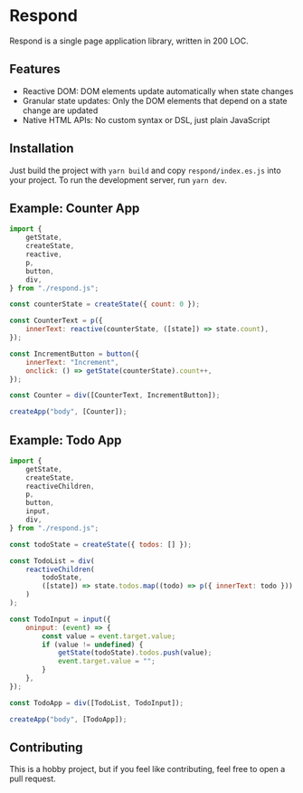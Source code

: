 # Respond

Respond is a single page application library, written in 200 LOC.

## Features
- Reactive DOM: DOM elements update automatically when state changes
- Granular state updates: Only the DOM elements that depend on a state change are updated
- Native HTML APIs: No custom syntax or DSL, just plain JavaScript

## Installation
Just build the project with `yarn build` and copy `respond/index.es.js` into your project.
To run the development server, run `yarn dev`.

## Example: Counter App
```js
import {
    getState,
    createState,
    reactive,
    p,
    button,
    div,
} from "./respond.js";

const counterState = createState({ count: 0 });

const CounterText = p({
    innerText: reactive(counterState, ([state]) => state.count),
});

const IncrementButton = button({
    innerText: "Increment",
    onclick: () => getState(counterState).count++,
});

const Counter = div([CounterText, IncrementButton]);

createApp("body", [Counter]);
```

## Example: Todo App
```js
import {
    getState,
    createState,
    reactiveChildren,
    p,
    button,
    input,
    div,
} from "./respond.js";

const todoState = createState({ todos: [] });

const TodoList = div(
    reactiveChildren(
        todoState, 
        ([state]) => state.todos.map((todo) => p({ innerText: todo }))
    )
);

const TodoInput = input({
    oninput: (event) => {
        const value = event.target.value;
        if (value != undefined) {
            getState(todoState).todos.push(value);
            event.target.value = "";
        }
    },
});

const TodoApp = div([TodoList, TodoInput]);

createApp("body", [TodoApp]);
```

## Contributing
This is a hobby project, but if you feel like contributing, feel free to open a pull request.